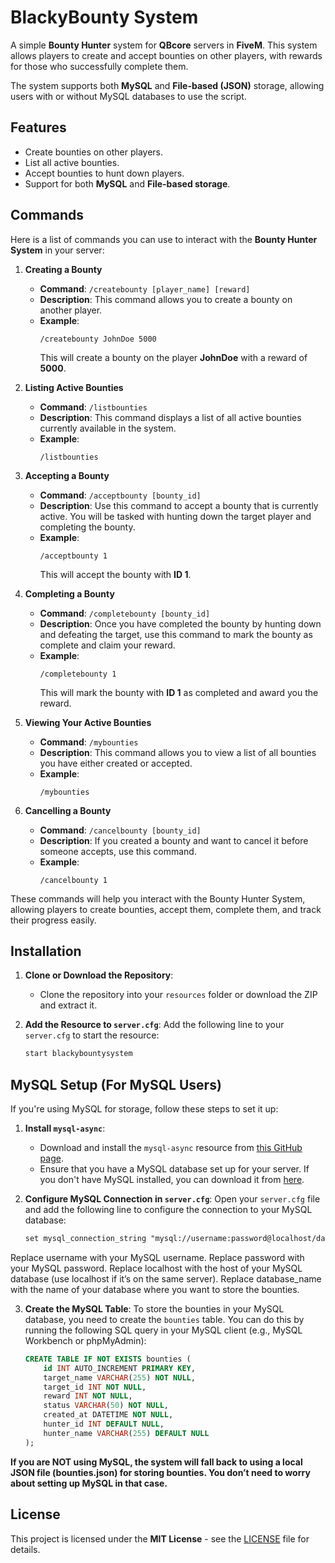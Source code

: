 # BlackyBounty System

A simple **Bounty Hunter** system for **QBcore** servers in **FiveM**. This system allows players to create and accept bounties on other players, with rewards for those who successfully complete them.

The system supports both **MySQL** and **File-based (JSON)** storage, allowing users with or without MySQL databases to use the script.

## Features
- Create bounties on other players.
- List all active bounties.
- Accept bounties to hunt down players.
- Support for both **MySQL** and **File-based storage**.

## Commands

Here is a list of commands you can use to interact with the **Bounty Hunter System** in your server:

1. **Creating a Bounty**
   - **Command**: `/createbounty [player_name] [reward]`
   - **Description**: This command allows you to create a bounty on another player.
   - **Example**: 
     ```
     /createbounty JohnDoe 5000
     ```
     This will create a bounty on the player **JohnDoe** with a reward of **5000**.

2. **Listing Active Bounties**
   - **Command**: `/listbounties`
   - **Description**: This command displays a list of all active bounties currently available in the system.
   - **Example**: 
     ```
     /listbounties
     ```

3. **Accepting a Bounty**
   - **Command**: `/acceptbounty [bounty_id]`
   - **Description**: Use this command to accept a bounty that is currently active. You will be tasked with hunting down the target player and completing the bounty.
   - **Example**: 
     ```
     /acceptbounty 1
     ```
     This will accept the bounty with **ID 1**.

4. **Completing a Bounty**
   - **Command**: `/completebounty [bounty_id]`
   - **Description**: Once you have completed the bounty by hunting down and defeating the target, use this command to mark the bounty as complete and claim your reward.
   - **Example**: 
     ```
     /completebounty 1
     ```
     This will mark the bounty with **ID 1** as completed and award you the reward.

5. **Viewing Your Active Bounties**
   - **Command**: `/mybounties`
   - **Description**: This command allows you to view a list of all bounties you have either created or accepted.
   - **Example**:
     ```
     /mybounties
     ```

6. **Cancelling a Bounty**
   - **Command**: `/cancelbounty [bounty_id]`
   - **Description**: If you created a bounty and want to cancel it before someone accepts, use this command.
   - **Example**:
     ```
     /cancelbounty 1
     ```

These commands will help you interact with the Bounty Hunter System, allowing players to create bounties, accept them, complete them, and track their progress easily.


## Installation

1. **Clone or Download the Repository**:
   - Clone the repository into your `resources` folder or download the ZIP and extract it.

2. **Add the Resource to `server.cfg`**:
   Add the following line to your `server.cfg` to start the resource:
   ```txt
   start blackybountysystem


## MySQL Setup (For MySQL Users)

If you're using MySQL for storage, follow these steps to set it up:

1. **Install `mysql-async`**:
   - Download and install the `mysql-async` resource from [this GitHub page](https://github.com/brouznouf/fivem-mysql-async).
   - Ensure that you have a MySQL database set up for your server. If you don't have MySQL installed, you can download it from [here](https://dev.mysql.com/downloads/installer/).

2. **Configure MySQL Connection in `server.cfg`**:
   Open your `server.cfg` file and add the following line to configure the connection to your MySQL database:
   ```txt
   set mysql_connection_string "mysql://username:password@localhost/database_name"

Replace username with your MySQL username.
Replace password with your MySQL password.
Replace localhost with the host of your MySQL database (use localhost if it’s on the same server).
Replace database_name with the name of your database where you want to store the bounties.



3. **Create the MySQL Table**:
   To store the bounties in your MySQL database, you need to create the `bounties` table. You can do this by running the following SQL query in your MySQL client (e.g., MySQL Workbench or phpMyAdmin):
   ```sql
   CREATE TABLE IF NOT EXISTS bounties (
       id INT AUTO_INCREMENT PRIMARY KEY,
       target_name VARCHAR(255) NOT NULL,
       target_id INT NOT NULL,
       reward INT NOT NULL,
       status VARCHAR(50) NOT NULL,
       created_at DATETIME NOT NULL,
       hunter_id INT DEFAULT NULL,
       hunter_name VARCHAR(255) DEFAULT NULL
   );

**If you are NOT using MySQL, the system will fall back to using a local JSON file (bounties.json) for storing bounties. You don’t need to worry about setting up MySQL in that case.**


## License

This project is licensed under the **MIT License** - see the [LICENSE](LICENSE) file for details.

